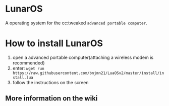 # LunarOS

A operating system for the cc:tweaked `advanced portable computer`.

# How to install LunarOS

1. open a advanced portable computer(attaching a wireless modem is recommended)
2. enter: `wget run https://raw.githubusercontent.com/bnjmn21/LuaOSv2/master/install/install.lua`
3. follow the instructions on the screen  

## More information on the wiki
